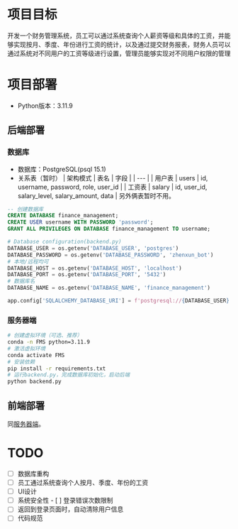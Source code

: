 # 项目目标

开发一个财务管理系统，员工可以通过系统查询个人薪资等级和具体的工资，并能够实现按月、季度、年份进行工资的统计，以及通过提交财务报表，财务人员可以通过系统对不同用户的工资等级进行设置，管理员能够实现对不同用户权限的管理

# 项目部署

- Python版本：3.11.9

## 后端部署

### 数据库

- 数据库：PostgreSQL(psql 15.1)
- 关系表（暂时）
| 架构模式 | 表名 | 字段 |
| --- |
| 用户表 | users | id, username, password, role, user_id |
| 工资表 | salary | id, user_id, salary_level, salary_amount, data |
另外俩表暂时不用。

```sql
-- 创建数据库
CREATE DATABASE finance_management;
CREATE USER username WITH PASSWORD 'password';
GRANT ALL PRIVILEGES ON DATABASE finance_management TO username;
```

```python
# Database configuration(backend.py)
DATABASE_USER = os.getenv('DATABASE_USER', 'postgres')
DATABASE_PASSWORD = os.getenv('DATABASE_PASSWORD', 'zhenxun_bot')
# 本地/远程均可
DATABASE_HOST = os.getenv('DATABASE_HOST', 'localhost')
DATABASE_PORT = os.getenv('DATABASE_PORT', '5432')
# 数据库名
DATABASE_NAME = os.getenv('DATABASE_NAME', 'finance_management')

app.config['SQLALCHEMY_DATABASE_URI'] = f'postgresql://{DATABASE_USER}:{DATABASE_PASSWORD}@{DATABASE_HOST}:{DATABASE_PORT}/{DATABASE_NAME}'
```

### 服务器端

```bash
# 创建虚拟环境（可选、推荐）
conda -n FMS python=3.11.9
# 激活虚拟环境
conda activate FMS
# 安装依赖
pip install -r requirements.txt
# 运行backend.py，完成数据库初始化，启动后端
python backend.py
```

## 前端部署

同[服务器端](#服务器端)。

# TODO

- [ ] 数据库重构
- [ ] 员工通过系统查询个人按月、季度、年份的工资
- [ ] UI设计
- [ ] 系统安全性
      - [ ] 登录错误次数限制
- [ ] 返回到登录页面时，自动清除用户信息
- [ ] 代码规范